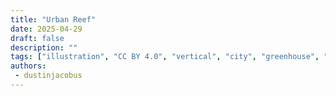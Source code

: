 ```yaml
---
title: "Urban Reef"
date: 2025-04-29
draft: false
description: ""
tags: ["illustration", "CC BY 4.0", "vertical", "city", "greenhouse", "winter", "robots", "water", "wind turbines", "people"]
authors:
 - dustinjacobus
---
```

